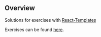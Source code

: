 ## Overview

Solutions for exercises with [React-Templates](https://github.com/wix/react-templates)

Exercises can be found [here](https://docs.google.com/a/wix.com/document/d/13MGXe7A02OfHEqJTnOpT2XfOVjqj8XvtOWQcQVRjydA/edit#).
